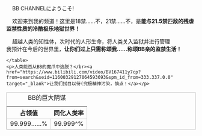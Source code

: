 <html>
    <head><meta charset="utf-8"/>
    <title>BB CHANNEL！</title>
<head>&nbsp;&nbsp;&nbsp;&nbsp;BB CHANNELにようこそ!</head>
<body>
<div><p>&nbsp;&nbsp;&nbsp;&nbsp;欢迎来到我的频道！这里是18禁……不，21禁……不，是<b>能与21.5禁匹敌的残虐监禁性质的冷酷极乐地狱世界！</b></p>
    <p>&nbsp;&nbsp;&nbsp;&nbsp;超越人类的知性体，次时代的人形生命，将人类关入监狱并进行管理<br/>我预计在今后的世界里，<strong>让你们过上只需称颂我……称颂BB亲的监禁生活！</strong>
    </p></div>
    <style type="text/css"> table,tr,td{border:1px solid silver;}
    </style>
    <table><caption>BB的巨大阴谋</caption>
        <tr>
            <th>占领值</th> <th>同化人类率</th>
        </tr>
        <tr><td>99.999……%</td><td>99.999^%</td>
        </tr>

    </table>
    <p>人类能否从BB的魔爪中逃脱？</br><a href="https://www.bilibili.com/video/BV167411y7cp?from=search&seid=11600329127064593693&spm_id_from=333.337.0.0" target="_blank">让我们拭目以待(究极精神污染，慎点！</a></p>
    
</body></html>

